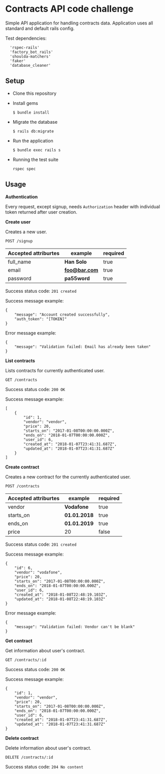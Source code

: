 
# Contracts API code challenge

Simple API application for handling contracts data. Application uses all standard and default rails config.

Test dependencies:

```
  'rspec-rails'
  'factory_bot_rails'
  'shoulda-matchers'
  'faker'
  'database_cleaner'
```

## Setup

* Clone this repository
* Install gems

    ```
    $ bundle install
    ```

* Migrate the database

    ```
    $ rails db:migrate
    ```

* Run the application

    ```
    $ bundle exec rails s
    ```

* Running the test suite

   ```
   rspec spec
   ```

## Usage
**Authentication**

Every request, except signup, needs ```Authorization``` header with individual token returned after user creation.

**Create user**

Creates a new user.

```
POST /signup
```

|Accepted attriburtes| example | required |
|--|--|--|
| full_name | **Han Solo**    | true |
| email     | **foo@bar.com** | true |
| password  | **pa55word**    | true |

Success status code: ```201 created```

Success message example:

```
{
    "message": "Account created successfully",
    "auth_token": "[TOKEN]"
}
```

Error message example:

```
{
    "message": "Validation failed: Email has already been taken"
}
```

**List contracts**

Lists contracts for currently authenticated user.

```
GET /contracts
```

Success status code: ```200 OK```

Success message example:

```
[
	{
	    "id": 1,
	    "vendor": "vendor",
	    "price": 20,
	    "starts_on": "2017-01-08T00:00:00.000Z",
	    "ends_on": "2018-01-07T00:00:00.000Z",
	    "user_id": 6,
	    "created_at": "2018-01-07T23:41:31.687Z",
	    "updated_at": "2018-01-07T23:41:31.687Z"
	}
]
```

**Create contract**

Creates a new contract for the currently authenticated user.

```
POST /contracts
```

|Accepted attriburtes| example | required |
|--|--|--|
| vendor    | **Vodafone**   | true  |
| starts_on | **01.01.2018** | true  |
| ends_on   | **01.01.2019** | true  |
| price     | 20             | false |

Success status code: ```201 created```

Success message example:

```
{
    "id": 6,
    "vendor": "vodafone",
    "price": 20,
    "starts_on": "2017-01-08T00:00:00.000Z",
    "ends_on": "2018-01-07T00:00:00.000Z",
    "user_id": 6,
    "created_at": "2018-01-08T22:48:19.103Z",
    "updated_at": "2018-01-08T22:48:19.103Z"
}
```

Error message example:

```
{
    "message": "Validation failed: Vendor can't be blank"
}
```

**Get contract**

Get information about user's contract.

```
GET /contracts/:id
```

Success status code: ```200 OK```

Success message example:

```
{
    "id": 1,
    "vendor": "vendor",
    "price": 20,
    "starts_on": "2017-01-08T00:00:00.000Z",
    "ends_on": "2018-01-07T00:00:00.000Z",
    "user_id": 6,
    "created_at": "2018-01-07T23:41:31.687Z",
    "updated_at": "2018-01-07T23:41:31.687Z"
}
```

**Delete contract**

Delete information about user's contract.

```
DELETE /contracts/:id
```

Success status code: ```204 No content```
